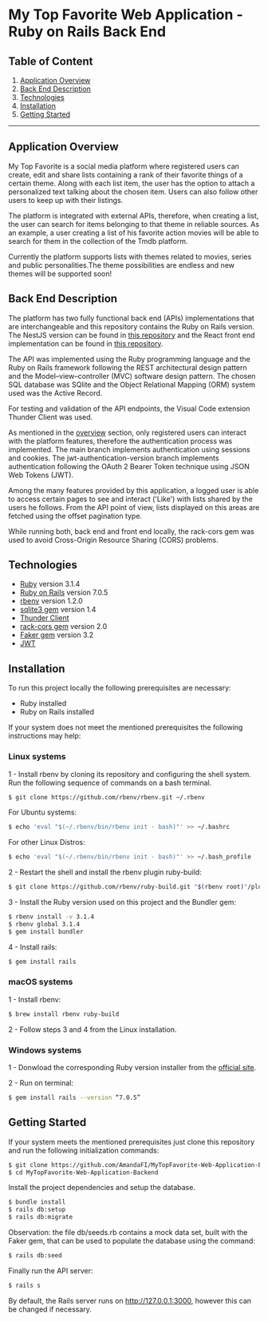 # My Top Favorite Web Application - Ruby on Rails Back End

## Table of Content

1. [Application Overview](#application-overview)
2. [Back End Description](#back-end-description)
3. [Technologies](#technologies)
4. [Installation](#installation)
5. [Getting Started](#getting-started)

---

## **Application Overview** <a name="application-overview"></a>

My Top Favorite is a social media platform where registered users can create, edit and share lists containing a rank of their favorite things of a certain theme. Along with each list item, the user has the option to attach a personalized text talking about the chosen item. Users can also follow other users to keep up with their listings.

The platform is integrated with external APIs, therefore, when creating a list, the user can search for items belonging to that theme in reliable sources. As an example, a user creating a list of his favorite action movies will be able to search for them in the collection of the Tmdb platform.

Currently the platform supports lists with themes related to movies, series and public personalities.The theme possibilities are endless and new themes will be supported soon!

## **Back End Description** <a name="back-end-description"></a>

The platform has two fully functional back end (APIs) implementations that are interchangeable and this repository contains the Ruby on Rails version. The NestJS version can be found in [this repository](https://github.com/AmandaFI/MyTopFavorite-Web-Application-Backend-2) and the React front end implementation can be found in [this repository](https://github.com/AmandaFI/MyTopFavorite-Web-Application-Frontend).

The API was implemented using the Ruby programming language and the Ruby on Rails framework following the REST architectural design pattern and the Model–view–controller (MVC) software design pattern. The chosen SQL database was SQlite and the Object Relational Mapping (ORM) system used was the Active Record.

For testing and validation of the API endpoints, the Visual Code extension Thunder Client was used.

As mentioned in the [overview](#Overview) section, only registered users can interact with the platform features, therefore the authentication process was implemented. The main branch implements authentication using sessions and cookies. The jwt-authentication-version branch implements authentication following the OAuth 2 Bearer Token technique using JSON Web Tokens (JWT).

Among the many features provided by this application, a logged user is able to access certain pages to see and interact ('Like') with lists shared by the users he follows. From the API point of view, lists displayed on this areas are fetched using the offset pagination type.

While running both, back end and front end locally, the rack-cors gem was used to avoid Cross-Origin Resource Sharing (CORS) problems.

## **Technologies** <a name="technologies"></a>

- [Ruby](https://www.ruby-lang.org/pt/) version 3.1.4
- [Ruby on Rails](https://rubyonrails.org/) version 7.0.5
- [rbenv](https://github.com/rbenv/rbenv) version 1.2.0
- [sqlite3 gem](https://rubygems.org/gems/sqlite3/versions/1.3.11?locale=pt-BR) version 1.4
- [Thunder Client](https://www.thunderclient.com/)
- [rack-cors gem](https://github.com/cyu/rack-cors) version 2.0
- [Faker gem](https://github.com/faker-ruby/faker) version 3.2
- [JWT](https://jwt.io/libraries)

## **Installation** <a name="installation"></a>

To run this project locally the following prerequisites are necessary:

- Ruby installed
- Ruby on Rails installed

If your system does not meet the mentioned prerequisites the following instructions may help:

### **Linux systems**

1 - Install rbenv by cloning its repository and configuring the shell system. Run the following sequence of commands on a bash terminal.

```bash
$ git clone https://github.com/rbenv/rbenv.git ~/.rbenv
```

For Ubuntu systems:

```bash
$ echo 'eval "$(~/.rbenv/bin/rbenv init - bash)"' >> ~/.bashrc
```

For other Linux Distros:

```bash
$ echo 'eval "$(~/.rbenv/bin/rbenv init - bash)"' >> ~/.bash_profile
```

2 - Restart the shell and install the rbenv plugin ruby-build:

```bash
$ git clone https://github.com/rbenv/ruby-build.git "$(rbenv root)"/plugins/ruby-build
```

3 - Install the Ruby version used on this project and the Bundler gem:

```bash
$ rbenv install -v 3.1.4
$ rbenv global 3.1.4
$ gem install bundler
```

4 - Install rails:

```bash
$ gem install rails
```

### **macOS systems**

1 - Install rbenv:

```bash
$ brew install rbenv ruby-build
```

2 - Follow steps 3 and 4 from the Linux installation.

### **Windows systems**

1 - Donwload the corresponding Ruby version installer from the [official site](https://rubyinstaller.org/).

2 - Run on terminal:

```bash
$ gem install rails --version “7.0.5”
```

## **Getting Started** <a name="getting-started"></a>

If your system meets the mentioned prerequisites just clone this repository and run the following initialization commands:

```bash
$ git clone https://github.com/AmandaFI/MyTopFavorite-Web-Application-Backend.git
$ cd MyTopFavorite-Web-Application-Backend
```

Install the project dependencies and setup the database.

```bash
$ bundle install
$ rails db:setup
$ rails db:migrate
```

Observation: the file db/seeds.rb contains a mock data set, built with the Faker gem, that can be used to populate the database using the command:

```bash
$ rails db:seed
```

Finally run the API server:

```bash
$ rails s
```

By default, the Rails server runs on http://127.0.0.1:3000, however this can be changed if necessary.
